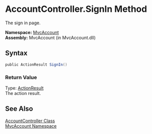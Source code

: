 AccountController.SignIn Method
===============================
The sign in page.

**Namespace:** [MvcAccount][1]  
**Assembly:** MvcAccount (in MvcAccount.dll)

Syntax
------

```csharp
public ActionResult SignIn()
```

### Return Value
Type: [ActionResult][2]  
The action result.

See Also
--------
[AccountController Class][3]  
[MvcAccount Namespace][1]  

[1]: ../README.md
[2]: http://msdn2.microsoft.com/en-us/library/dd493064
[3]: README.md